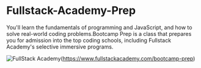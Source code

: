 # Fullstack-Academy-Prep
 You'll learn the fundamentals of programming and JavaScript, and how to solve real-world coding problems.Bootcamp Prep is a class that prepares you for admission into the top coding schools, including Fullstack Academy's selective immersive programs.


![FullStack Academy](https://www.fullstackacademy.com/images/fa-logo.png)(https://www.fullstackacademy.com/bootcamp-prep)
